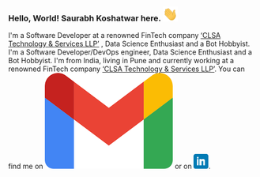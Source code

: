 ### Hello, World! Saurabh Koshatwar here. <img src="images/wave.gif" width="30px">

I'm a Software Developer at a renowned FinTech company [‘CLSA Technology & Services LLP’](https://clsa.com) , Data Science Enthusiast and a Bot Hobbyist.
I'm a Software Developer/DevOps engineer, Data Science Enthusiast and a Bot Hobbyist. I'm from India, living in Pune and currently working at a renowned FinTech company [‘CLSA Technology & Services LLP’](https://clsa.com). You can find me on <a href="mailto:saurabhkoshatwar1996@gmail.com"><img src="/images/gmail.png"></a> or on <a href="https://www.linkedin.com/in/saurabhkoshatwar/"><img height="30" src="/images/linkedin.png"></a>.
<!--
**saurabhkoshatwar/saurabhkoshatwar** is a ✨ _special_ ✨ repository because its `README.md` (this file) appears on your GitHub profile.

Here are some ideas to get you started:

- 🔭 I’m currently working on ...
- 🌱 I’m currently learning ...
- 👯 I’m looking to collaborate on ...
- 🤔 I’m looking for help with ...
- 💬 Ask me about ...
- 📫 How to reach me: ...
- 😄 Pronouns: ...
- ⚡ Fun fact: ...
-->
